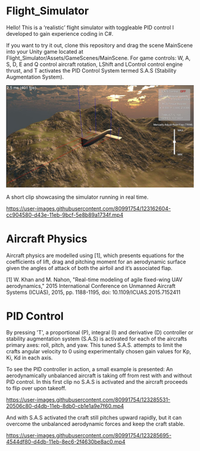 # Flight_Simulator
 
Hello! This is a ‘realistic’ flight simulator with toggleable PID control I developed to gain experience coding in C#. 

If you want to try it out, clone this repository and drag the scene MainScene into your Unity game located at Flight_Simulator/Assets/GameScenes/MainScene. For game controls:
W, A, S, D, E and Q control aircraft rotation, LShift and LControl control engine thrust, and T activates the PID Control System termed S.A.S (Stability Augmentation System).

![](Images/Aircraft1.JPG) 

A short clip showcasing the simulator running in real time.

https://user-images.githubusercontent.com/80991754/123162604-cc904580-d43e-11eb-9bcf-5e8b89a1734f.mp4

# Aircraft Physics

Aircraft physics are modelled using [1], which presents equations for the coefficients of lift, drag and pitching moment for an aerodynamic surface given the angles of attack of both the airfoil and it’s associated flap.

[1] W. Khan and M. Nahon, "Real-time modeling of agile fixed-wing UAV aerodynamics," 2015 International Conference on Unmanned Aircraft Systems (ICUAS), 2015, pp. 1188-1195, doi: 10.1109/ICUAS.2015.7152411

# PID Control

By pressing 'T', a proportional (P), integral (I) and derivative (D) controller or stability augmentation system (S.A.S) is activated for each of the aircrafts primary axes: roll, pitch, and yaw. This tuned S.A.S. attempts to limit the crafts angular velocity to 0 using experimentally chosen gain values for Kp, Ki, Kd in each axis. 

To see the PID controller in action, a small example is presented: An aerodynamically unbalanced aircraft is taking off from rest with and without PID control. In this first clip no S.A.S is activated and the aircraft proceeds to flip over upon takeoff.

https://user-images.githubusercontent.com/80991754/123285531-20506c80-d4db-11eb-8db0-cb1e1a9e7f60.mp4

And with S.A.S activated the craft still pitches upward rapidly, but it can overcome the unbalanced aerodynamic forces and keep the craft stable.

https://user-images.githubusercontent.com/80991754/123285695-4544df80-d4db-11eb-8ec6-2f4630be8ac0.mp4





